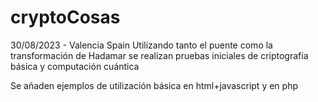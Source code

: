 # cryptoCosas
30/08/2023 - Valencia Spain
Utilizando tanto el puente como la transformación de Hadamar
se realizan pruebas iniciales de criptografía básica 
y computación cuántica

Se añaden ejemplos de utilización básica en html+javascript y en php
